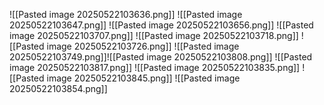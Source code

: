 ![[Pasted image 20250522103636.png]]
![[Pasted image 20250522103647.png]]
![[Pasted image 20250522103656.png]]
![[Pasted image 20250522103707.png]]
![[Pasted image 20250522103718.png]]
![[Pasted image 20250522103726.png]]
![[Pasted image 20250522103749.png]]![[Pasted image 20250522103808.png]]
![[Pasted image 20250522103817.png]]
![[Pasted image 20250522103835.png]]
![[Pasted image 20250522103845.png]]
![[Pasted image 20250522103854.png]]
